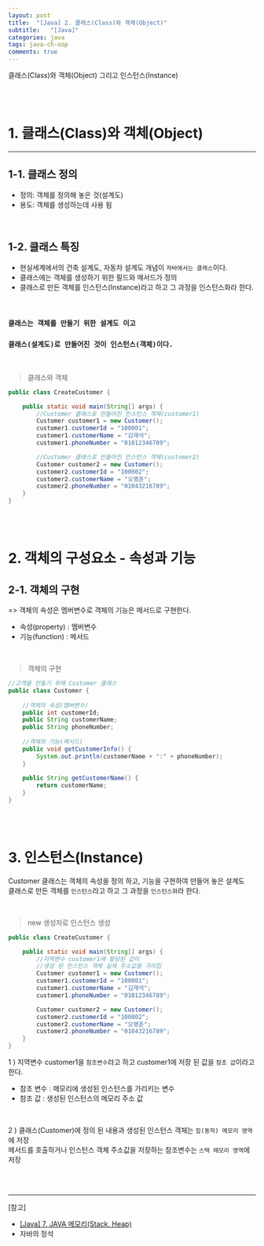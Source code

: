 ```yaml
---
layout: post
title:  "[Java] 2. 클래스(Class)와 객체(Object)"
subtitle:   "[Java]"
categories: java
tags: java-ch-oop
comments: true
---
```


클래스(Class)와 객체(Object) 그리고 인스턴스(Instance)

<br><br>


# 1. 클래스(Class)와 객체(Object)
---

## 1-1. 클래스 정의

- 정의: 객체를 정의해 놓은 것(설계도)
- 용도: 객체를 생성하는데 사용 됨

<br>


## 1-2. 클래스 특징

- 현실세계에서의 건축 설계도, 자동차 설계도 개념이 `자바에서는 클래스`이다.
- 클래스에는 객체를 생성하기 위한 필드와 메서드가 정의
- 클래스로 만든 객체를 인스턴스(Instance)라고 하고 그 과정을 인스턴스화라 한다.

<br>

### `클래스는 객체를 만들기 위한 설계도 이고`
### `클래스(설계도)로 만들어진 것이 인스턴스(객체)이다.`

<br>

> 클래스와 객체

```java
public class CreateCustomer {

	public static void main(String[] args) {
		//Customer 클래스로 만들어진 인스턴스 객체(customer1)
		Customer customer1 = new Customer();
		customer1.customerId = "100001";
		customer1.customerName = "김재석";
		customer1.phoneNumber = "01012346789";

		//Customer 클래스로 만들어진 인스턴스 객체(customer2)
		Customer customer2 = new Customer();
		customer2.customerId = "100002";
		customer2.customerName = "오병훈";
		customer2.phoneNumber = "01043216789";
	}
}
```

<br><br>


# 2. 객체의 구성요소 - 속성과 기능

## 2-1. 객체의 구현

=> 객체의 속성은 멤버변수로 객체의 기능은 메서드로 구현한다.

- 속성(property) : 멤버변수
- 기능(function) : 메서드

<br>

> 객체의 구현

```java
//고객을 만들기 위해 Customer 클래스
public class Customer {
	
	//객체의 속성(멤버변수)
	public int customerId;
	public String customerName;
	public String phoneNumber;
			
	//객체의 기능(메서드)
	public void getCustomerInfo() {
		System.out.println(customerName + ":" + phoneNumber);
	}
	
	public String getCustomerName() {
		return customerName;
	}
}
```

<br><br>


# 3. 인스턴스(Instance)

Customer 클래스는 객체의 속성을 정의 하고, 기능을 구현하여 만들어 놓은 설계도  
클래스로 만든 객체를 `인스턴스`라고 하고 그 과정을 `인스턴스화`라 한다.

<br>

> new 생성자로 인스턴스 생성

```java
public class CreateCustomer {

	public static void main(String[] args) {
		//지역변수 customer1에 할당된 값이
		//생성 된 인스턴스 객체 실제 주소값을 가리킴
		Customer customer1 = new Customer();
		customer1.customerId = "100001";
		customer1.customerName = "김재석";
		customer1.phoneNumber = "01012346789";

		Customer customer2 = new Customer();
		customer2.customerId = "100002";
		customer2.customerName = "오병훈";
		customer2.phoneNumber = "01043216789";
	}
}

```

1 ) 지역변수 customer1을 `참조변수`라고 하고 customer1에 저장 된 값을 `참조 값`이라고 한다.

- 참조 변수 : 메모리에 생성된 인스턴스를 가리키는 변수
- 참조 값 : 생성된 인스턴스의 메모리 주소 값

<br>

2 ) 클래스(Customer)에 정의 된 내용과 생성된 인스턴스 객체는 `힙(동적) 메모리 영역`에 저장  
메서드를 호출하거나 인스턴스 객체 주소값을 저장하는 참조변수는 `스택 메모리 영역`에 저장

<br><br>


---
[참고]
- [[Java] 7. JAVA 메모리(Stack, Heap)](https://linked2ev.github.io/java/2022/01/02/JAVA-7.-java-memory/)
- 자바의 정석